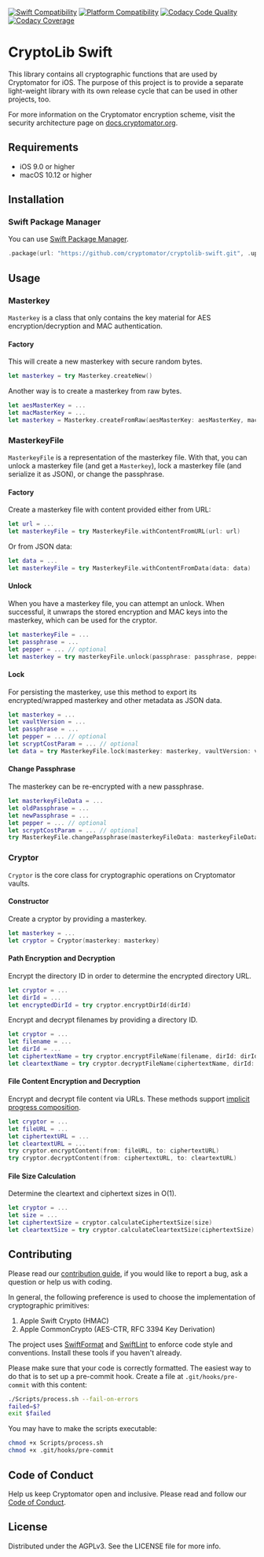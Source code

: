 [![Swift Compatibility](https://img.shields.io/endpoint?url=https%3A%2F%2Fswiftpackageindex.com%2Fapi%2Fpackages%2Fcryptomator%2Fcryptolib-swift%2Fbadge%3Ftype%3Dswift-versions)](https://swiftpackageindex.com/cryptomator/cryptolib-swift)
[![Platform Compatibility](https://img.shields.io/endpoint?url=https%3A%2F%2Fswiftpackageindex.com%2Fapi%2Fpackages%2Fcryptomator%2Fcryptolib-swift%2Fbadge%3Ftype%3Dplatforms)](https://swiftpackageindex.com/cryptomator/cryptolib-swift)
[![Codacy Code Quality](https://app.codacy.com/project/badge/Grade/dba85991a19942bab0d3d587522397ef)](https://www.codacy.com/gh/cryptomator/cryptolib-swift/dashboard)
[![Codacy Coverage](https://app.codacy.com/project/badge/Coverage/dba85991a19942bab0d3d587522397ef)](https://www.codacy.com/gh/cryptomator/cryptolib-swift/dashboard)

# CryptoLib Swift

This library contains all cryptographic functions that are used by Cryptomator for iOS. The purpose of this project is to provide a separate light-weight library with its own release cycle that can be used in other projects, too.

For more information on the Cryptomator encryption scheme, visit the security architecture page on [docs.cryptomator.org](https://docs.cryptomator.org/en/1.5/security/architecture/).

## Requirements

- iOS 9.0 or higher
- macOS 10.12 or higher

## Installation

### Swift Package Manager

You can use [Swift Package Manager](https://swift.org/package-manager/ "Swift Package Manager").

```swift
.package(url: "https://github.com/cryptomator/cryptolib-swift.git", .upToNextMinor(from: "1.0.0"))
```

## Usage

### Masterkey

`Masterkey` is a class that only contains the key material for AES encryption/decryption and MAC authentication. 

#### Factory

This will create a new masterkey with secure random bytes.

```swift
let masterkey = try Masterkey.createNew()
```

Another way is to create a masterkey from raw bytes.

```swift
let aesMasterKey = ...
let macMasterKey = ...
let masterkey = Masterkey.createFromRaw(aesMasterKey: aesMasterKey, macMasterKey: macMasterKey)
```

### MasterkeyFile

`MasterkeyFile` is a representation of the masterkey file. With that, you can unlock a masterkey file (and get a `Masterkey`), lock a masterkey file (and serialize it as JSON), or change the passphrase.

#### Factory

Create a masterkey file with content provided either from URL:

```swift
let url = ...
let masterkeyFile = try MasterkeyFile.withContentFromURL(url: url)
```

Or from JSON data:

```swift
let data = ...
let masterkeyFile = try MasterkeyFile.withContentFromData(data: data)
```

#### Unlock

When you have a masterkey file, you can attempt an unlock. When successful, it unwraps the stored encryption and MAC keys into the masterkey, which can be used for the cryptor.

```swift
let masterkeyFile = ...
let passphrase = ...
let pepper = ... // optional
let masterkey = try masterkeyFile.unlock(passphrase: passphrase, pepper: pepper)
```

#### Lock

For persisting the masterkey, use this method to export its encrypted/wrapped masterkey and other metadata as JSON data.

```swift
let masterkey = ...
let vaultVersion = ...
let passphrase = ...
let pepper = ... // optional
let scryptCostParam = ... // optional
let data = try MasterkeyFile.lock(masterkey: masterkey, vaultVersion: vaultVersion, passphrase: passphrase, pepper: pepper, scryptCostParam: scryptCostParam)
```

#### Change Passphrase

The masterkey can be re-encrypted with a new passphrase.

```swift
let masterkeyFileData = ...
let oldPassphrase = ...
let newPassphrase = ...
let pepper = ... // optional
let scryptCostParam = ... // optional
try MasterkeyFile.changePassphrase(masterkeyFileData: masterkeyFileData, oldPassphrase: oldPassphrase, newPassphrase: newPassphrase, pepper: pepper, scryptCostParam: scryptCostParam)
```

### Cryptor

`Cryptor` is the core class for cryptographic operations on Cryptomator vaults.

#### Constructor

Create a cryptor by providing a masterkey.

```swift
let masterkey = ...
let cryptor = Cryptor(masterkey: masterkey)
```

#### Path Encryption and Decryption

Encrypt the directory ID in order to determine the encrypted directory URL.

```swift
let cryptor = ...
let dirId = ...
let encryptedDirId = try cryptor.encryptDirId(dirId)
```

Encrypt and decrypt filenames by providing a directory ID.

```swift
let cryptor = ...
let filename = ...
let dirId = ...
let ciphertextName = try cryptor.encryptFileName(filename, dirId: dirId)
let cleartextName = try cryptor.decryptFileName(ciphertextName, dirId: dirId)
```

#### File Content Encryption and Decryption

Encrypt and decrypt file content via URLs. These methods support [implicit progress composition](https://developer.apple.com/documentation/foundation/progress#1661068).

```swift
let cryptor = ...
let fileURL = ...
let ciphertextURL = ...
let cleartextURL = ...
try cryptor.encryptContent(from: fileURL, to: ciphertextURL)
try cryptor.decryptContent(from: ciphertextURL, to: cleartextURL)
```

#### File Size Calculation

Determine the cleartext and ciphertext sizes in O(1).

```swift
let cryptor = ...
let size = ...
let ciphertextSize = cryptor.calculateCiphertextSize(size)
let cleartextSize = try cryptor.calculateCleartextSize(ciphertextSize)
```

## Contributing

Please read our [contribution guide](.github/CONTRIBUTING.md), if you would like to report a bug, ask a question or help us with coding.

In general, the following preference is used to choose the implementation of cryptographic primitives:

1. Apple Swift Crypto (HMAC)
2. Apple CommonCrypto (AES-CTR, RFC 3394 Key Derivation)

The project uses [SwiftFormat](https://github.com/nicklockwood/SwiftFormat) and [SwiftLint](https://github.com/realm/SwiftLint) to enforce code style and conventions. Install these tools if you haven't already.

Please make sure that your code is correctly formatted. The easiest way to do that is to set up a pre-commit hook. Create a file at `.git/hooks/pre-commit` with this content:

```sh
./Scripts/process.sh --fail-on-errors
failed=$?
exit $failed
```

You may have to make the scripts executable:

```sh
chmod +x Scripts/process.sh
chmod +x .git/hooks/pre-commit
```

## Code of Conduct

Help us keep Cryptomator open and inclusive. Please read and follow our [Code of Conduct](.github/CODE_OF_CONDUCT.md).

## License

Distributed under the AGPLv3. See the LICENSE file for more info.

